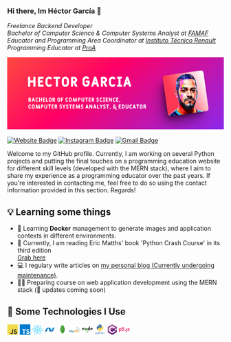 ### Hi there, Im Héctor García 👋

<p><em>Freelance Backend Developer<br>Bachelor of Computer Science & Computer Systems Analyst at <a href="https://www.famaf.unc.edu.ar/">FAMAF</a></br>Educator and Programming Area Coordinator at <a href="https://itr.edu.ar/">Instituto Técnico Renault</a><br>Programming Educator at <a href="#">ProA</a></em></p>

<img src="https://github.com/hectorgarciatw/hectorgarciatw/blob/main/git_banner.png?raw=true" alt="">

<!--[![Linkedin Badge](https://img.shields.io/badge/-jlim-blue?style=flat&logo=Linkedin&logoColor=white&link=)](https://) -->
[![Website Badge](https://img.shields.io/badge/-hectorgarcial.vercel.app-47CCCC?style=flat&logo=Google-Chrome&logoColor=white&link=https://hectorgarcia.vercel.app)](https://hectorgarcia.vercel.app)
[![Instagram Badge](https://img.shields.io/badge/-@__hectortapa.garcia-purple?style=flat&logo=instagram&logoColor=white&link=https://instagram.com/_hectortapa.garcia/)](https://instagram.com/_hectortapa.garcia)
[![Gmail Badge](https://img.shields.io/badge/-dreamallica-c14438?style=flat&logo=Gmail&logoColor=white&link=mailto:dreamallica@gmail.com)](mailto:dreamallica@gmail.com)

Welcome to my GitHub profile. Currently, I am working on several Python projects and putting the final touches on a programming education website for different skill levels (developed with the MERN stack), where I aim to share my experience as a programming educator over the past years. If you're interested in contacting me, feel free to do so using the contact information provided in this section. Regards!

<h2>💡 Learning some things</h2>
<ul>
<li>🌱 Learning <strong>Docker</strong> management to generate images and application contexts in different environments.</li>
<li>📖 Currently, I am reading Eric Matths' book 'Python Crash Course' in its third edition</li> <a href="https://www.amazon.es/Python-Crash-Course-Eric-Matthes/dp/1593279280">Grab here</a>
<li>💻 I regulary write articles on <a href="#">my personal blog (Currently undergoing maintenance)</a>.</li>
<li>🧑‍💻️ Preparing course on web application development using the MERN stack (👀 updates coming soon)</li>
</ul>

<h2>🧰 Some Technologies I Use</h2>
<p align="left">
<img src="https://raw.githubusercontent.com/devicons/devicon/master/icons/javascript/javascript-original.svg" alt="javascript" width="25" height="25" />
<img src="https://raw.githubusercontent.com/devicons/devicon/master/icons/typescript/typescript-original.svg" alt="typescript" width="25" height="25" />
<img src="https://raw.githubusercontent.com/devicons/devicon/master/icons/react/react-original.svg" alt="typescript" width="25" height="25" />
<img src="https://raw.githubusercontent.com/devicons/devicon/master/icons/dot-net/dot-net-original.svg" alt=".NET" width="25" height="25" />
<img src="https://raw.githubusercontent.com/devicons/devicon/master/icons/mongodb/mongodb-original.svg" alt="mongodb" width="25" height="25" />
<img src="https://raw.githubusercontent.com/devicons/devicon/master/icons/mysql/mysql-original-wordmark.svg" alt="mysql" width="25" height="25" />
<img src="https://raw.githubusercontent.com/devicons/devicon/master/icons/nodejs/nodejs-original-wordmark.svg" alt="nodejs" width="25" height="25" />
<img src="https://raw.githubusercontent.com/devicons/devicon/master/icons/python/python-original-wordmark.svg" alt="python" width="25" height="25" />
<img src="https://raw.githubusercontent.com/devicons/devicon/master/icons/csharp/csharp-original.svg" alt="python" width="25" height="25" />
<img src="https://raw.githubusercontent.com/devicons/devicon/master/icons/p5js/p5js-original.svg" alt="python" width="25" height="25" />
</p>
